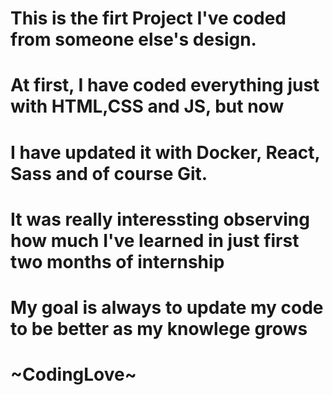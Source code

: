 # This is the firt Project I've coded from someone else's design.
# At first, I have coded everything just with HTML,CSS and JS, but now
# I have updated it with Docker, React, Sass and of course Git.
# It was really interessting observing how much I've learned in just first two months of internship 
# My goal is always to update my code to be better as my knowlege grows
# ~CodingLove~
